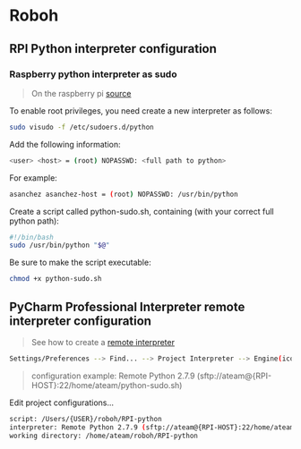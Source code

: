 # Roboh

## RPI Python interpreter configuration


### Raspberry python interpreter as sudo

> On the raspberry pi [source](http://installfights.blogspot.com.es/2017/03/how-to-run-root-python-scripts-on.html)

To enable root privileges, you need create a new interpreter as follows:
```sh
sudo visudo -f /etc/sudoers.d/python
```

Add the following information:
```sh
<user> <host> = (root) NOPASSWD: <full path to python>
```

For example:
```sh
asanchez asanchez-host = (root) NOPASSWD: /usr/bin/python
```

Create a script called python-sudo.sh, containing (with your correct full python path):
```sh
#!/bin/bash
sudo /usr/bin/python "$@"
```

Be sure to make the script executable:
```sh
chmod +x python-sudo.sh
```

## PyCharm Professional Interpreter remote interpreter configuration

> See how to create a [remote interpreter](https://www.jetbrains.com/help/pycharm/configuring-remote-interpreters-via-ssh.html)

```sh
Settings/Preferences --> Find... --> Project Interpreter --> Engine(icon) --> Add.. --> SSH Interpreter
```
> configuration example: Remote Python 2.7.9 (sftp://ateam@{RPI-HOST}:22/home/ateam/python-sudo.sh)

Edit project configurations...
```sh
script: /Users/{USER}/roboh/RPI-python
interpreter: Remote Python 2.7.9 (sftp://ateam@{RPI-HOST}:22/home/ateam/python-sudo.sh)
working directory: /home/ateam/roboh/RPI-python
```
